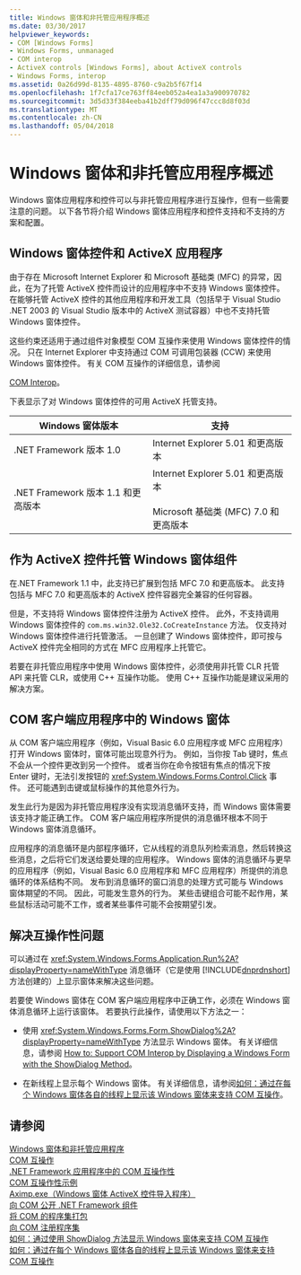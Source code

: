 ```yaml
---
title: Windows 窗体和非托管应用程序概述
ms.date: 03/30/2017
helpviewer_keywords:
- COM [Windows Forms]
- Windows Forms, unmanaged
- COM interop
- ActiveX controls [Windows Forms], about ActiveX controls
- Windows Forms, interop
ms.assetid: 0a26d99d-8135-4895-8760-c9a2b5f67f14
ms.openlocfilehash: 1f7cfa17ce763ff84eeb052a4ea1a3a900970782
ms.sourcegitcommit: 3d5d33f384eeba41b2dff79d096f47ccc8d8f03d
ms.translationtype: MT
ms.contentlocale: zh-CN
ms.lasthandoff: 05/04/2018
---
```

# <a name="windows-forms-and-unmanaged-applications-overview"></a>Windows 窗体和非托管应用程序概述
Windows 窗体应用程序和控件可以与非托管应用程序进行互操作，但有一些需要注意的问题。 以下各节将介绍 Windows 窗体应用程序和控件支持和不支持的方案和配置。  
  
## <a name="windows-forms-controls-and-activex-applications"></a>Windows 窗体控件和 ActiveX 应用程序  
 由于存在 Microsoft Internet Explorer 和 Microsoft 基础类 (MFC) 的异常，因此，在为了托管 ActiveX 控件而设计的应用程序中不支持 Windows 窗体控件。 在能够托管 ActiveX 控件的其他应用程序和开发工具（包括早于 Visual Studio .NET 2003 的 Visual Studio 版本中的 ActiveX 测试容器）中也不支持托管 Windows 窗体控件。  
  
 这些约束还适用于通过组件对象模型 COM 互操作来使用 Windows 窗体控件的情况。 只在 Internet Explorer 中支持通过 COM 可调用包装器 (CCW) 来使用 Windows 窗体控件。 有关 COM 互操作的详细信息，请参阅  
  
 [COM Interop](../../../visual-basic/programming-guide/com-interop/index.md)。  
  
 下表显示了对 Windows 窗体控件的可用 ActiveX 托管支持。  
  
|Windows 窗体版本|支持|  
|---------------------------|-------------|  
|.NET Framework 版本 1.0|Internet Explorer 5.01 和更高版本|  
|.NET Framework 版本 1.1 和更高版本|Internet Explorer 5.01 和更高版本<br /><br /> Microsoft 基础类 (MFC) 7.0 和更高版本|  
  
## <a name="hosting-windows-forms-components-as-activex-controls"></a>作为 ActiveX 控件托管 Windows 窗体组件  
 在.NET Framework 1.1 中，此支持已扩展到包括 MFC 7.0 和更高版本。 此支持包括与 MFC 7.0 和更高版本的 ActiveX 控件容器完全兼容的任何容器。  
  
 但是，不支持将 Windows 窗体控件注册为 ActiveX 控件。 此外，不支持调用 Windows 窗体控件的 `com.ms.win32.Ole32.CoCreateInstance` 方法。 仅支持对 Windows 窗体控件进行托管激活。 一旦创建了 Windows 窗体控件，即可按与 ActiveX 控件完全相同的方式在 MFC 应用程序上托管它。  
  
 若要在非托管应用程序中使用 Windows 窗体控件，必须使用非托管 CLR 托管 API 来托管 CLR，或使用 C++ 互操作功能。 使用 C++ 互操作功能是建议采用的解决方案。  
  
## <a name="windows-forms-in-com-client-applications"></a>COM 客户端应用程序中的 Windows 窗体  
 从 COM 客户端应用程序（例如，Visual Basic 6.0 应用程序或 MFC 应用程序）打开 Windows 窗体时，窗体可能出现意外行为。 例如，当你按 Tab 键时，焦点不会从一个控件更改到另一个控件。 或者当你在命令按钮有焦点的情况下按 Enter 键时，无法引发按钮的 <xref:System.Windows.Forms.Control.Click> 事件。 还可能遇到击键或鼠标操作的其他意外行为。  
  
 发生此行为是因为非托管应用程序没有实现消息循环支持，而 Windows 窗体需要该支持才能正确工作。 COM 客户端应用程序所提供的消息循环根本不同于 Windows 窗体消息循环。  
  
 应用程序的消息循环是内部程序循环，它从线程的消息队列检索消息，然后转换这些消息，之后将它们发送给要处理的应用程序。 Windows 窗体的消息循环与更早的应用程序（例如，Visual Basic 6.0 应用程序和 MFC 应用程序）所提供的消息循环的体系结构不同。 发布到消息循环的窗口消息的处理方式可能与 Windows 窗体期望的不同。 因此，可能发生意外的行为。 某些击键组合可能不起作用，某些鼠标活动可能不工作，或者某些事件可能不会按期望引发。  
  
## <a name="resolving-interoperability-issues"></a>解决互操作性问题  
 可以通过在 <xref:System.Windows.Forms.Application.Run%2A?displayProperty=nameWithType> 消息循环（它是使用 [!INCLUDE[dnprdnshort](../../../../includes/dnprdnshort-md.md)] 方法创建的）上显示窗体来解决这些问题。  
  
 若要使 Windows 窗体在 COM 客户端应用程序中正确工作，必须在 Windows 窗体消息循环上运行该窗体。 若要执行此操作，请使用以下方法之一：  
  
-   使用 <xref:System.Windows.Forms.Form.ShowDialog%2A?displayProperty=nameWithType> 方法显示 Windows 窗体。 有关详细信息，请参阅 [How to: Support COM Interop by Displaying a Windows Form with the ShowDialog Method](../../../../docs/framework/winforms/advanced/com-interop-by-displaying-a-windows-form-shadow.md)。  
  
-   在新线程上显示每个 Windows 窗体。 有关详细信息，请参阅[如何：通过在每个 Windows 窗体各自的线程上显示该 Windows 窗体来支持 COM 互操作](../../../../docs/framework/winforms/advanced/how-to-support-com-interop-by-displaying-each-windows-form-on-its-own-thread.md)。  
  
## <a name="see-also"></a>请参阅  
 [Windows 窗体和非托管应用程序](../../../../docs/framework/winforms/advanced/windows-forms-and-unmanaged-applications.md)  
 [COM 互操作](../../../visual-basic/programming-guide/com-interop/index.md)  
 [.NET Framework 应用程序中的 COM 互操作性](~/docs/visual-basic/programming-guide/com-interop/com-interoperability-in-net-framework-applications.md)  
 [COM 互操作性示例](http://msdn.microsoft.com/library/09c38567-6380-4d70-848a-e896a4ca05f4)  
 [Aximp.exe（Windows 窗体 ActiveX 控件导入程序）](../../../../docs/framework/tools/aximp-exe-windows-forms-activex-control-importer.md)  
 [向 COM 公开 .NET Framework 组件](../../../../docs/framework/interop/exposing-dotnet-components-to-com.md)  
 [将 COM 的程序集打包](../../../../docs/framework/interop/packaging-an-assembly-for-com.md)  
 [向 COM 注册程序集](../../../../docs/framework/interop/registering-assemblies-with-com.md)  
 [如何：通过使用 ShowDialog 方法显示 Windows 窗体来支持 COM 互操作](../../../../docs/framework/winforms/advanced/com-interop-by-displaying-a-windows-form-shadow.md)  
 [如何：通过在每个 Windows 窗体各自的线程上显示该 Windows 窗体来支持 COM 互操作](../../../../docs/framework/winforms/advanced/how-to-support-com-interop-by-displaying-each-windows-form-on-its-own-thread.md)
